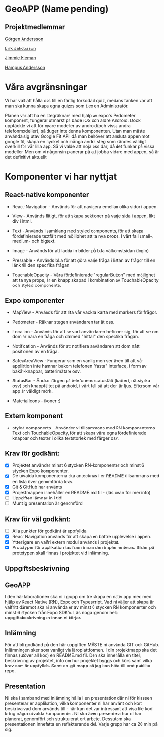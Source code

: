 # GeoAPP (Name pending)

## Projektmedlemmar

[Görgen Andersson](https://github.com/OdiousCode/)

[Erik Jakobsson](https://github.com/Serover)

[Jimmie Kleman](https://github.com/CmdrMaylee)

[Hampus Andersson](https://github.com/HampusAndersson01)

# Våra avgränsningar

Vi har valt att hålla oss till en färdig förkodad quiz, medans tanken var att man ska kunna skapa egna quizes som t.ex en Administratör.

Planen var att ha en stegräknare med hjälp av expo's Pedometer komponent, fungerar utmärkt på både iOS och äldre Android. Dock upptäckte vi att för nyare modeller av android(och vissa andra telefonmodeller), så duger inte denna komponenten. Utan man måste använda sig utav Google Fit API, då man behöver att ansluta appen mot google fit, skapa en nyckel och många andra steg som kändes väldigt overkill för vår lilla app. Så vi valde att nöja oss där, då det funkar på vissa modeller. Men om vi någonsin planerar på att jobba vidare med appen, så är det definitivt aktuellt.

# Komponenter vi har nyttjat

## React-native komponenter

- React-Navigation - Används för att navigera emellan olika sidor i appen.

- View - Används flitigt, för att skapa sektioner på varje sida i appen, likt div i html.

- Text - Används i samklang med styled components, för att skapa fördefinierade textfält med möjlighet att ta nya props. I vårt fall small-, medium- och bigtext.

- Image - Används för att ladda in bilder på b.la välkomstsidan (login)

- Pressable - Används bl.a för att göra varje fråga i listan av frågor till en länk till den specifika frågan.

- TouchableOpacity - Våra fördefinierade "regularButton" med möjlighet att ta nya props, är en knapp skapad i kombination av TouchableOpacity och styled components.

## Expo komponenter

- MapView - Används för att rita vår vackra karta med markers för frågor.

- Pedometer - Räknar stegen användaren tar åt oss.

- Location - Används för att se vart användaren befinner sig, för att se om dom är nära en fråga och därmed "hittar" den specfika frågan.

- Notification - Används för att notifiera användaren att dom nått positionen av en fråga.

- SafeaAreaView - Fungerar som en vanlig men ser även till att vår appliktion inte hamnar bakom telefonen "fasta" interface, i form av bakåt-knappar, batterimätare osv.

- StatusBar - Ändrar färgen på telefonens statusfält (batteri, nätstyrka osv) och knappfältet på android, i vårt fall så att den är ljus. Eftersom vår app är väldigt mörk.

- MaterialIcons - ikoner :)

## Extern komponent

- styled components - Använder vi tillsammans med RN komponenterna Text och TouchableOpacity, för att skapa våra egna fördefinierade knappar och texter i olika textstorlek med färger osv.

## Krav för godkänt:

- [x] Projektet använder minst 6 stycken RN-komponenter och minst 6 stycken Expo
      komponenter.
- [x] De utvalda komponenterna ska antecknas i er README tillsammans med en lista över
      genomförda krav.
- [x] Git & GitHub har använts
- [x] Projektmappen innehåller en README.md fil - (läs ovan för mer info)
- [ ] Uppgiften lämnas in i tid!
- [ ] Muntlig presentation är genomförd

## Krav för väl godkänt:

- [ ] Alla punkter för godkänt är uppfyllda
- [x] React Navigation används för att skapa en bättre upplevelse i appen.
- [x] Ytterligare en valfri extern modul används i projektet.
- [x] Prototyper för applikation tas fram innan den implementeras. Bilder på prototypen
      skall finnas i projektet vid inlämning.

## Uppgiftsbeskrivning

## GeoAPP

I den här laborationen ska ni i grupp om tre skapa en nativ app med med hjälp av React
Native (RN), Expo och Typescript. Vad ni väljer att skapa är valfritt däremot ska ni
använda er av minst 6 stycken RN komponenter och minst 6 stycken från Expo SDK’n.
Läs noga igenom hela uppgiftsbeskrivningen innan ni börjar.

## Inlämning

För att bli godkänd på den här uppgiften MÅSTE ni använda GIT och GitHub.
Inlämningen sker som vanligt via läroplattformen. I din projektmapp ska det finnas
(utöver all kod) en README.md fil. Den ska innehålla en titel, beskrivning av projektet,
info om hur projektet byggs och körs samt vilka krav som är uppfyllda. Samt en .git mapp
så jag kan hitta till erat publika repo.

## Presentation

Ni ska i samband med inlämning hålla i en presentation där ni för klassen presenterar er
applikation, vilka komponenter ni har använt och kort beskriva vad dom används till -
här kan det var intressant att visa lite kod kring några utvalda komponenter. Ni ska även
presentera hur ni har planerat, genomfört och strukturerat ert arbete. Dessutom ska
presentationen innefatta en reflekterande del. Varje grupp har ca 20 min på sig.
